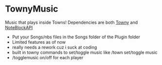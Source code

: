 # TownyMusic
Music that plays inside Towns!
Dependencies are both [Towny](https://github.com/TownyAdvanced/Towny) and [NoteBlockAPI](https://www.spigotmc.org/resources/noteblockapi.19287/)
- Put your Songs/nbs files in the Songs folder of the Plugin folder
- Limited features as of now
- really needs a rework cuz i suck at coding 
- built in towny commands to set/toggle music like /town set/toggle music
- /togglemusic on/off for each player
